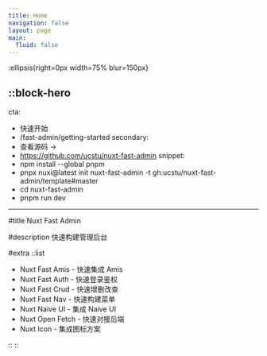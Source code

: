 ```yaml
---
title: Home
navigation: false
layout: page
main:
  fluid: false
---
```


:ellipsis{right=0px width=75% blur=150px}

::block-hero
---
cta:
- 快速开始
- /fast-admin/getting-started
secondary:
- 查看源码 →
- https://github.com/ucstu/nuxt-fast-admin
snippet:
- npm install --global pnpm
- pnpx nuxi@latest init nuxt-fast-admin -t gh:ucstu/nuxt-fast-admin/template#master
- cd nuxt-fast-admin
- pnpm run dev
---

#title
Nuxt Fast Admin

#description
快速构建管理后台

#extra
::list

- Nuxt Fast Amis - 快速集成 Amis
- Nuxt Fast Auth - 快速登录鉴权
- Nuxt Fast Crud - 快速增删改查
- Nuxt Fast Nav - 快速构建菜单
- Nuxt Naive UI - 集成 Naive UI
- Nuxt Open Fetch - 快速对接后端
- Nuxt Icon - 集成图标方案

::
::
